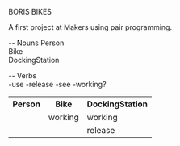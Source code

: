 BORIS BIKES

A first project at Makers using pair programming.

-- Nouns
Person        
Bike         
DockingStation

-- Verbs                           
-use 
-release
-see
-working?

<table style="width:100%">
  <tr>
    <th>Person</th>
    <th>Bike</th>
    <th>DockingStation</th>
  </tr>
  <tr>
    <td></td>
    <td>working</td>
    <td>working</td>
  </tr>
  <tr>
    <td></td>
    <td></td>
    <td>release</td>
  </tr>
</table>
